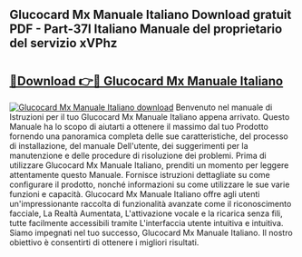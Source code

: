 ## Glucocard Mx Manuale Italiano Download gratuit PDF - Part-37I Italiano Manuale del proprietario del servizio xVPhz

# <h2><a href="http://df94fq8.blite.top/?on=Glucocard+Mx+Manuale+Italiano">🔗Download 👉🔴 Glucocard Mx Manuale Italiano</a></h2>

[![Glucocard Mx Manuale Italiano download](https://i.imgur.com/lujVjoI.png)](http://df94fq8.blite.top/?on=Glucocard+Mx+Manuale+Italiano)
Benvenuto nel manuale di Istruzioni per il tuo Glucocard Mx Manuale Italiano appena arrivato. Questo Manuale ha lo scopo di aiutarti a ottenere il massimo dal tuo Prodotto fornendo una panoramica completa delle sue caratteristiche, del processo di installazione, del manuale Dell'utente, dei suggerimenti per la manutenzione e delle procedure di risoluzione dei problemi. Prima di utilizzare Glucocard Mx Manuale Italiano, prenditi un momento per leggere attentamente questo Manuale. Fornisce istruzioni dettagliate su come configurare il prodotto, nonché informazioni su come utilizzare le sue varie funzioni e capacità. Glucocard Mx Manuale Italiano offre agli utenti un'impressionante raccolta di funzionalità avanzate come il riconoscimento facciale, La Realtà Aumentata, L'attivazione vocale e la ricarica senza fili, tutte facilmente accessibili tramite L'interfaccia utente intuitiva e intuitiva. Siamo impegnati nel tuo successo, Glucocard Mx Manuale Italiano. Il nostro obiettivo è consentirti di ottenere i migliori risultati.
